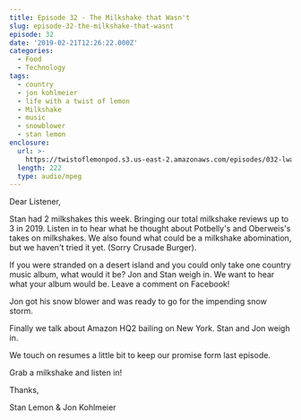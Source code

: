 ```yaml
---
title: Episode 32 - The Milkshake that Wasn't
slug: episode-32-the-milkshake-that-wasnt
episode: 32
date: '2019-02-21T12:26:22.000Z'
categories:
  - Food
  - Technology
tags:
  - country
  - jon kohlmeier
  - life with a twist of lemon
  - Milkshake
  - music
  - snowblower
  - stan lemon
enclosure:
  url: >-
    https://twistoflemonpod.s3.us-east-2.amazonaws.com/episodes/032-lwatol-20190221.mp3
  length: 222
  type: audio/mpeg
---
```


Dear Listener,

Stan had 2 milkshakes this week. Bringing our total milkshake reviews up to 3 in 2019. Listen in to hear what he thought about Potbelly's and Oberweis's takes on milkshakes. We also found what could be a milkshake abomination, but we haven't tried it yet. (Sorry Crusade Burger).

If you were stranded on a desert island and you could only take one country music album, what would it be? Jon and Stan weigh in. We want to hear what your album would be. Leave a comment on Facebook!

Jon got his snow blower and was ready to go for the impending snow storm.

Finally we talk about Amazon HQ2 bailing on New York. Stan and Jon weigh in.

We touch on resumes a little bit to keep our promise form last episode.

Grab a milkshake and listen in!

Thanks,

Stan Lemon & Jon Kohlmeier

